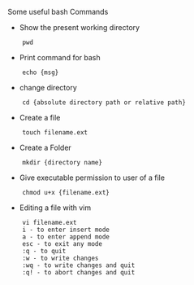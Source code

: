 Some useful bash Commands

-   Show the present working directory

```
    pwd
```

-   Print command for bash

```
    echo {msg}
```

-   change directory

```
    cd {absolute directory path or relative path}
```

-   Create a file

```
    touch filename.ext
```

-   Create a Folder

```
    mkdir {directory name}
```

-   Give executable permission to user of a file

```
    chmod u+x {filename.ext}
```

-   Editing a file with vim

```
    vi filename.ext
    i - to enter insert mode
    a - to enter append mode
    esc - to exit any mode
    :q - to quit
    :w - to write changes
    :wq - to write changes and quit
    :q! - to abort changes and quit
```
